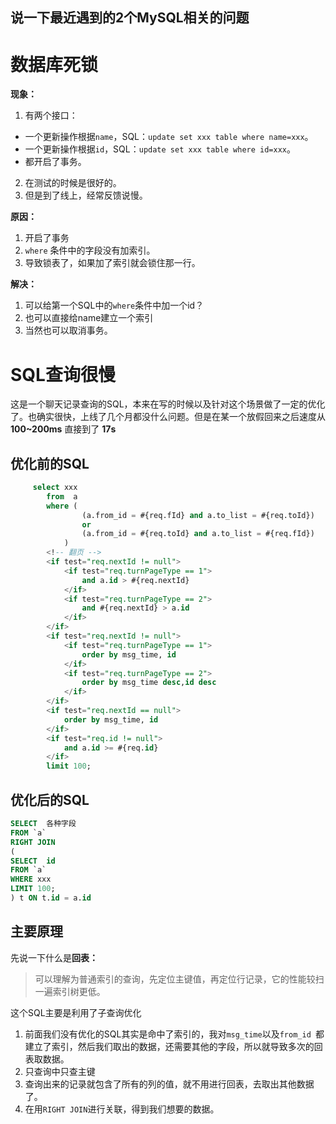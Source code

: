 ## 说一下最近遇到的2个MySQL相关的问题

# 数据库死锁

**现象：**
1. 有两个接口：
  - 一个更新操作根据`name`，SQL：`update set xxx table where name=xxx`。
  - 一个更新操作根据`id`，SQL：`update set xxx table where id=xxx`。
  - 都开启了事务。
2. 在测试的时候是很好的。
3. 但是到了线上，经常反馈说慢。

**原因：**
1. 开启了事务
2. `where` 条件中的字段没有加索引。
3. 导致锁表了，如果加了索引就会锁住那一行。

**解决：**
1. 可以给第一个SQL中的`where`条件中加一个id？
2. 也可以直接给name建立一个索引
3. 当然也可以取消事务。


# SQL查询很慢
这是一个聊天记录查询的SQL，本来在写的时候以及针对这个场景做了一定的优化了。也确实很快，上线了几个月都没什么问题。但是在某一个放假回来之后速度从 **100~200ms** 直接到了 **17s** 

## 优化前的SQL
```sql
     select xxx
        from  a
        where (
                (a.from_id = #{req.fId} and a.to_list = #{req.toId})
                or
                (a.from_id = #{req.toId} and a.to_list = #{req.fId})
            )
        <!-- 翻页 -->
        <if test="req.nextId != null">
            <if test="req.turnPageType == 1">
                and a.id > #{req.nextId}
            </if>
            <if test="req.turnPageType == 2">
                and #{req.nextId} > a.id
            </if>
        </if>
        <if test="req.nextId != null">
            <if test="req.turnPageType == 1">
                order by msg_time, id
            </if>
            <if test="req.turnPageType == 2">
                order by msg_time desc,id desc
            </if>
        </if>
        <if test="req.nextId == null">
            order by msg_time, id
        </if>
        <if test="req.id != null">
            and a.id >= #{req.id}
        </if>
        limit 100;
```

## 优化后的SQL
```sql
SELECT  各种字段
FROM `a`
RIGHT JOIN
(
SELECT  id
FROM `a`
WHERE xxx
LIMIT 100;
) t ON t.id = a.id
```

## 主要原理
先说一下什么是**回表：**
> 可以理解为普通索引的查询，先定位主键值，再定位行记录，它的性能较扫一遍索引树更低。

这个SQL主要是利用了子查询优化
1. 前面我们没有优化的SQL其实是命中了索引的，我对`msg_time`以及`from_id `都建立了索引，然后我们取出的数据，还需要其他的字段，所以就导致多次的回表取数据。
2. 只查询中只查主键
3. 查询出来的记录就包含了所有的列的值，就不用进行回表，去取出其他数据了。
4. 在用`RIGHT JOIN`进行关联，得到我们想要的数据。